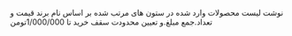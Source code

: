 نوشت لیست محصولات وارد شده در ستون های مرتب شده بر اساس نام برند قیمت و تعداد.جمع مبلغ.و تعیین محدودت سقف خرید تا 1/000/000تومن
